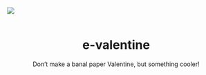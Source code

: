 <body>
	<table align="center">
		<img src="https://github.com/xXxCLOTIxXx/amino.py/blob/main/card.png">
	</table>
  <h1 align="center">e-valentine</h1>
  <p align="center">Don’t make a banal paper Valentine, but something cooler!</p>
</body>
